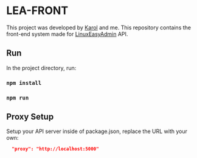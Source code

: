 # LEA-FRONT
This project was developed by [Karol](https://github.com/krl42c) and me.
This repository contains the front-end system made for [LinuxEasyAdmin](https://github.com/krl42c/linuxeasyadmin) API.

## Run

In the project directory, run:

### `npm install`

### `npm run`

## Proxy Setup

Setup your API server inside of package.json, replace the URL with your own:

```json
  "proxy": "http://localhost:5000"
```



